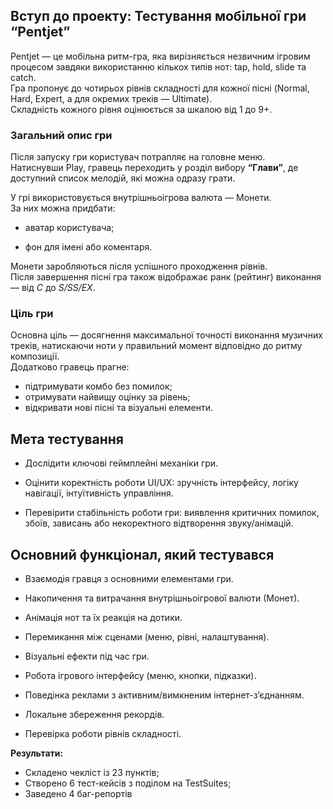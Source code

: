 ## **Вступ до проекту: Тестування мобільної гри “Pentjet”**

Pentjet — це мобільна ритм-гра, яка вирізняється незвичним ігровим процесом завдяки використанню кількох типів нот: tap, hold, slide та catch.  
Гра пропонує до чотирьох рівнів складності для кожної пісні (Normal, Hard, Expert, а для окремих треків — Ultimate).  
Складність кожного рівня оцінюється за шкалою від 1 до 9+.

### **Загальний опис гри**

Після запуску гри користувач потрапляє на головне меню.  
Натиснувши Play, гравець переходить у розділ вибору **“**Глави**”**, де доступний список мелодій, які можна одразу грати.

У грі використовується внутрішньоігрова валюта — Монети.  
За них можна придбати:

* аватар користувача;

* фон для імені або коментаря.

Монети заробляються після успішного проходження рівнів.  
Після завершення пісні гра також відображає ранк (рейтинг) виконання — від *C* до *S/SS/EX*.

### **Ціль гри**

Основна ціль — досягнення максимальної точності виконання музичних треків, натискаючи ноти у правильний момент відповідно до ритму композиції.  
Додатково гравець прагне:

* підтримувати комбо без помилок;  
* отримувати найвищу оцінку за рівень;  
* відкривати нові пісні та візуальні елементи.

## **Мета тестування**

* Дослідити ключові геймплейні механіки гри.

* Оцінити коректність роботи UI/UX: зручність інтерфейсу, логіку навігації, інтуїтивність управління.

* Перевірити стабільність роботи гри: виявлення критичних помилок, збоїв, зависань або некоректного відтворення звуку/анімацій.

 

## **Основний функціонал, який тестувався**

* Взаємодія гравця з основними елементами гри.

* Накопичення та витрачання внутрішньоігрової валюти (Монет).

* Анімація нот та їх реакція на дотики.

* Перемикання між сценами (меню, рівні, налаштування).

* Візуальні ефекти під час гри.

* Робота ігрового інтерфейсу (меню, кнопки, підказки).

* Поведінка реклами з активним/вимкненим інтернет-з’єднанням.

* Локальне збереження рекордів.

* Перевірка роботи рівнів складності.


**Результати:**

* Складено чекліст із 23 пунктів;  
* Створено 6 тест-кейсів з поділом на TestSuites;  
* Заведено 4 баг\-репортів
